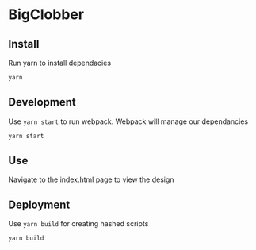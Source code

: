 BigClobber
===

## Install

Run yarn to install dependacies

```bash
yarn
```

## Development 

Use `yarn start` to run webpack.
Webpack will manage our dependancies


```bash
yarn start
```

## Use

Navigate to the index.html page to view the design

## Deployment 

Use `yarn build` for creating hashed scripts 

```bash
yarn build
```
